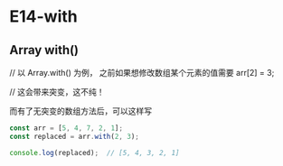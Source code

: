 # E14-with
## Array with()


// 以 Array.with() 为例， 之前如果想修改数组某个元素的值需要 arr[2] = 3;

// 这会带来突变，这不纯！

而有了无突变的数组方法后，可以这样写

```js
const arr = [5, 4, 7, 2, 1];
const replaced = arr.with(2, 3);

console.log(replaced);  // [5, 4, 3, 2, 1]
```
